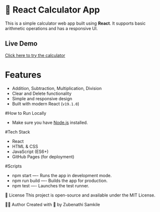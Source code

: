 # 🧮 React Calculator App

This is a simple calculator web app built using **React**. It supports basic arithmetic operations and has a responsive UI.

## Live Demo
[Click here to try the calculator](https://ZUBENATHI-SAMKILE.github.io/calculator-react/)

# Features
- Addition, Subtraction, Multiplication, Division
- Clear and Delete functionality
- Simple and responsive design
- Built with modern React (`v19.1.0`)

#How to Run Locally
- Make sure you have [Node.js](https://nodejs.org/) installed.

#Tech Stack
- React
- HTML & CSS
- JavaScript (ES6+)
- GitHub Pages (for deployment)

#Scripts
- npm start —- Runs the app in development mode.
- npm run build —- Builds the app for production.
- npm test —- Launches the test runner.

📄 License
This project is open-source and available under the MIT License.

🧑‍💻 Author
Created with 💙 by Zubenathi Samkile
